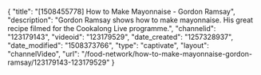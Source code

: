 {
    "title": "[1508455778] How to Make Mayonnaise - Gordon Ramsay",
    "description": "Gordon Ramsay shows how to make mayonnaise. His great recipe filmed for the Cookalong Live programme.",
    "channelid": "123179143",
    "videoid": "123179529",
    "date_created": "1257328937",
    "date_modified": "1508373766",
    "type": "captivate",
    "layout": "channelVideo",
    "url": "\/food-network\/how-to-make-mayonnaise-gordon-ramsay\/123179143-123179529"
}